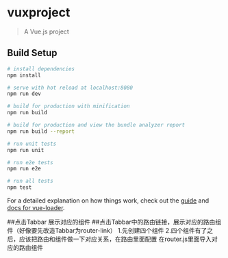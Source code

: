 # vuxproject

> A Vue.js project

## Build Setup

``` bash
# install dependencies
npm install

# serve with hot reload at localhost:8080
npm run dev

# build for production with minification
npm run build

# build for production and view the bundle analyzer report
npm run build --report

# run unit tests
npm run unit

# run e2e tests
npm run e2e

# run all tests
npm test
```

For a detailed explanation on how things work, check out the [guide](http://vuejs-templates.github.io/webpack/) and [docs for vue-loader](http://vuejs.github.io/vue-loader).

##点击Tabbar 展示对应的组件
##点击Tabbar中的路由链接，展示对应的路由组件（好像要先改造Tabbar为router-link）
    1.先创建四个组件
    2.四个组件有了之后，应该把路由和组件做一下对应关系，在路由里面配置
        在router.js里面导入对应的路由组件 
